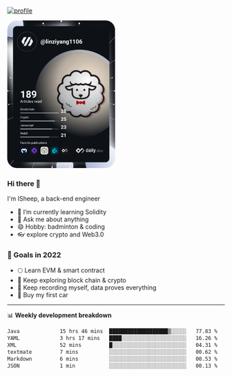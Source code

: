 [![profile](http://img.codelin.xyz/hello-im-isheep.svg)](https://www.calligrapher.ai/)

<a href="https://app.daily.dev/linziyang1106"><img src="/devcard.png" width="250" alt="ISheep's Dev Card"/></a>

### Hi there 🐏

I'm ISheep, a back-end engineer

- 🔭 I’m currently learning Solidity
- 💬 Ask me about anything
- 😄 Hobby: badminton & coding
- 👓 explore crypto and Web3.0

### 🚀 Goals in 2022
+ 🌕 Learn EVM & smart contract
+ 🤔 Keep exploring block chain & crypto
+ 🐏 Keep recording myself, data proves everything
+ 🚗 Buy my first car

-------

📊 **Weekly development breakdown**
<!--START_SECTION:waka-->

```text
Java             15 hrs 46 mins  ███████████████████▒░░░░░   77.83 %
YAML             3 hrs 17 mins   ████░░░░░░░░░░░░░░░░░░░░░   16.26 %
XML              52 mins         █░░░░░░░░░░░░░░░░░░░░░░░░   04.31 %
textmate         7 mins          ░░░░░░░░░░░░░░░░░░░░░░░░░   00.62 %
Markdown         6 mins          ░░░░░░░░░░░░░░░░░░░░░░░░░   00.53 %
JSON             1 min           ░░░░░░░░░░░░░░░░░░░░░░░░░   00.13 %
```

<!--END_SECTION:waka-->

